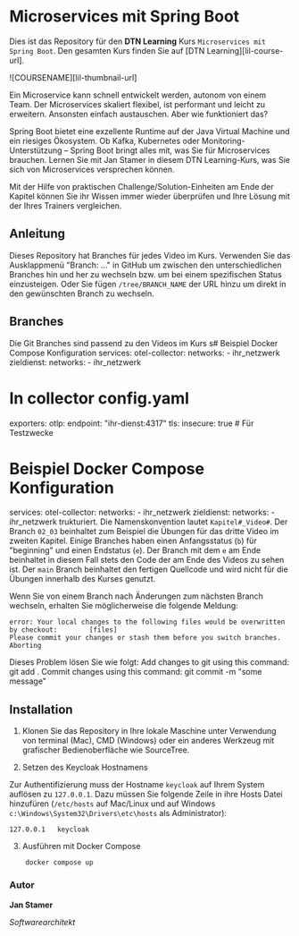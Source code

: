 # Microservices mit Spring Boot

Dies ist das Repository für den **DTN Learning** Kurs `Microservices mit Spring Boot`. Den gesamten Kurs finden Sie auf [DTN Learning][lil-course-url].

![COURSENAME][lil-thumbnail-url]

Ein Microservice kann schnell entwickelt werden, autonom von einem Team. Der Microservices skaliert flexibel, ist performant und leicht zu erweitern. Ansonsten einfach austauschen. Aber wie funktioniert das?

Spring Boot bietet eine exzellente Runtime auf der Java Virtual Machine und ein riesiges Ökosystem. Ob Kafka, Kubernetes oder Monitoring-Unterstützung – Spring Boot bringt alles mit, was Sie für Microservices brauchen. Lernen Sie mit Jan Stamer in diesem DTN Learning-Kurs, was Sie sich von Microservices versprechen können.

Mit der Hilfe von praktischen Challenge/Solution-Einheiten am Ende der Kapitel können Sie ihr Wissen immer wieder überprüfen und Ihre Lösung mit der Ihres Trainers vergleichen.

## Anleitung

Dieses Repository hat Branches für jedes Video im Kurs. Verwenden Sie das Ausklappmenü "Branch: ..." in GitHub um zwischen den unterschiedlichen Branches hin und her zu wechseln bzw. um bei einem spezifischen Status einzusteigen. Oder Sie fügen `/tree/BRANCH_NAME` der URL hinzu um direkt in den gewünschten Branch zu wechseln.

## Branches

Die Git Branches sind passend zu den Videos im Kurs s# Beispiel Docker Compose Konfiguration
services:
otel-collector:
networks: - ihr_netzwerk
zieldienst:
networks: - ihr_netzwerk

# In collector config.yaml

exporters:
otlp:
endpoint: "ihr-dienst:4317"
tls:
insecure: true # Für Testzwecke

# Beispiel Docker Compose Konfiguration

services:
otel-collector:
networks: - ihr_netzwerk
zieldienst:
networks: - ihr_netzwerk
trukturiert. Die Namenskonvention lautet `Kapitel#_Video#`. Der Branch `02_03` beinhaltet zum Beispiel die Übungen für das dritte Video im zweiten Kapitel.
Einige Branches haben einen Anfangsstatus (`b`) für "beginning" und einen Endstatus (`e`). Der Branch mit dem `e` am Ende beinhaltet in diesem Fall stets den Code der am Ende des Videos zu sehen ist. Der `main` Branch beinhaltet den fertigen Quellcode und wird nicht für die Übungen innerhalb des Kurses genutzt.

Wenn Sie von einem Branch nach Änderungen zum nächsten Branch wechseln, erhalten Sie möglicherweise die folgende Meldung:

```
error: Your local changes to the following files would be overwritten by checkout:        [files]
Please commit your changes or stash them before you switch branches.
Aborting
```

Dieses Problem lösen Sie wie folgt:
Add changes to git using this command: git add .
Commit changes using this command: git commit -m "some message"

## Installation

1. Klonen Sie das Repository in Ihre lokale Maschine unter Verwendung von terminal (Mac), CMD (Windows) oder ein anderes Werkzeug mit grafischer Bedienoberfläche wie SourceTree.

2. Setzen des Keycloak Hostnamens

Zur Authentifizierung muss der Hostname `keycloak` auf Ihrem System auflösen zu `127.0.0.1`. Dazu müssen Sie folgende Zeile in ihre Hosts Datei hinzufüren (`/etc/hosts` auf Mac/Linux und auf Windows `c:\Windows\System32\Drivers\etc\hosts` als Administrator):

    127.0.0.1   keycloak

3. Ausführen mit Docker Compose

```
    docker compose up
```

### Autor

**Jan Stamer**

_Softwarearchitekt_
